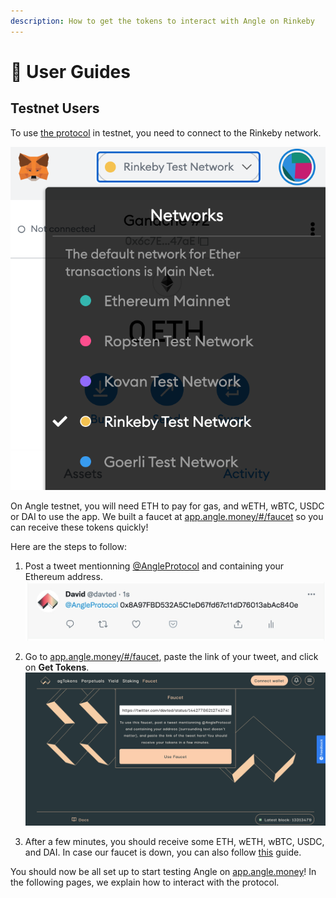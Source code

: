 ```yaml
---
description: How to get the tokens to interact with Angle on Rinkeby
---
```


# 📔 User Guides

## Testnet Users

To use [the protocol](https://app.angle.money) in testnet, you need to connect to the Rinkeby network.

![Metamask Rinkeby](../../.gitbook/assets/metamask-rinkeby-userguide.jpg)

On Angle testnet, you will need ETH to pay for gas, and wETH, wBTC, USDC or DAI to use the app. We built a faucet at [app.angle.money/#/faucet](https://app.angle.money/#/faucet) so you can receive these tokens quickly!

Here are the steps to follow:

1. Post a tweet mentionning [@AngleProtocol](https://twitter.com/AngleProtocol/) and containing your Ethereum address.
   <img width="" src="../../.gitbook/assets/tweet-address-userguide.png">

2. Go to [app.angle.money/#/faucet](https://app.angle.money/#/faucet), paste the link of your tweet, and click on **Get Tokens**.
   ![Faucet](../../.gitbook/assets/faucet.jpg)

3. After a few minutes, you should receive some ETH, wETH, wBTC, USDC, and DAI. In case our faucet is down, you can also follow [this](https://teller.gitbook.io/teller-1/testing-guide/getting-testnet-tokens-rinkeby) guide.

You should now be all set up to start testing Angle on [app.angle.money](https://app.angle.money/#/faucet)! In the following pages, we explain how to interact with the protocol.
